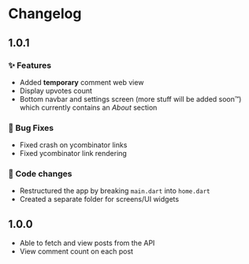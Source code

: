 # Changelog

## 1.0.1

### :sparkles: Features

- Added **temporary** comment web view
- Display upvotes count
- Bottom navbar and settings screen (more stuff will be added soon™) which currently contains an _About_ section

### :bug: Bug Fixes

- Fixed crash on ycombinator links
- Fixed ycombinator link rendering

### :wrench: Code changes

- Restructured the app by breaking `main.dart` into `home.dart`
- Created a separate folder for screens/UI widgets

## 1.0.0

- Able to fetch and view posts from the API
- View comment count on each post
